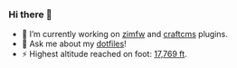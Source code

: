 ### Hi there 👋

<!--
**bgrrtt/bgrrtt** is a ✨ _special_ ✨ repository because its `README.md` (this file) appears on your GitHub profile.

Here are some ideas to get you started:

- 🔭 I’m currently working on ...
- 🌱 I’m currently learning ...
- 👯 I’m looking to collaborate on ...
- 🤔 I’m looking for help with ...
- 💬 Ask me about ...
- 📫 How to reach me: ...
- 😄 Pronouns: ...
- ⚡ Fun fact: ...
-->

<!-- 
- 👨‍💻 I’m currently working with the team at [mightyinthemidwest](https://github.com/mightyinthemidwest).
- 🌱 I’m currently learning [yii](https://github.com/yiisoft) and [kubernetes](https://github.com/kubernetes).
-->

- 🔭 I’m currently working on [zimfw](https://github.com/zimfw) and [craftcms](https://github.com/craftcms) plugins.
- 💬 Ask me about my [dotfiles](https://github.com/bgrrtt/dotfiles)!
- ⚡ Highest altitude reached on foot: [17,769 ft](https://en.wikipedia.org/wiki/Thorong_La).
